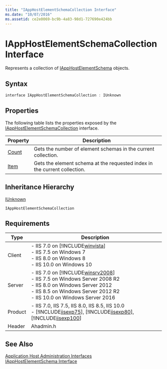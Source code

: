 ```yaml
---
title: "IAppHostElementSchemaCollection Interface"
ms.date: "10/07/2016"
ms.assetid: ce2e0069-bc9b-4a83-98d1-727690e424bb
---
```

# IAppHostElementSchemaCollection Interface
Represents a collection of [IAppHostElementSchema](../../web-development-reference/native-code-api-reference/iapphostelementschema-interface.md) objects.  
  
## Syntax  
  
```cpp  
interface IAppHostElementSchemaCollection : IUnknown  
```  
  
## Properties  
 The following table lists the properties exposed by the [IAppHostElementSchemaCollection](../../web-development-reference/native-code-api-reference/iapphostelementschemacollection-interface.md) interface.  
  
|Property|Description|  
|--------------|-----------------|  
|[Count](../../web-development-reference/native-code-api-reference/iapphostelementschemacollection-count-property.md)|Gets the number of element schemas in the current collection.|  
|[Item](../../web-development-reference/native-code-api-reference/iapphostelementschemacollection-item-property.md)|Gets the element schema at the requested index in the current collection.|  
  
## Inheritance Hierarchy  
 [IUnknown](https://go.microsoft.com/fwlink/?LinkId=55951)  
  
 `IAppHostElementSchemaCollection`  
  
## Requirements  
  
|Type|Description|  
|----------|-----------------|  
|Client|-   IIS 7.0 on [!INCLUDE[winvista](../../wmi-provider/includes/winvista-md.md)]<br />-   IIS 7.5 on Windows 7<br />-   IIS 8.0 on Windows 8<br />-   IIS 10.0 on Windows 10|  
|Server|-   IIS 7.0 on [!INCLUDE[winsrv2008](../../wmi-provider/includes/winsrv2008-md.md)]<br />-   IIS 7.5 on Windows Server 2008 R2<br />-   IIS 8.0 on Windows Server 2012<br />-   IIS 8.5 on Windows Server 2012 R2<br />-   IIS 10.0 on Windows Server 2016|  
|Product|-   IIS 7.0, IIS 7.5, IIS 8.0, IIS 8.5, IIS 10.0<br />-   [!INCLUDE[iisexp75](../../web-development-reference/native-code-api-reference/includes/iisexp75-md.md)], [!INCLUDE[iisexp80](../../web-development-reference/native-code-api-reference/includes/iisexp80-md.md)], [!INCLUDE[iisexp100](../../web-development-reference/native-code-api-reference/includes/iisexp100-md.md)]|  
|Header|Ahadmin.h|  
  
## See Also  
 [Application Host Administration Interfaces](../../web-development-reference/native-code-api-reference/application-host-administration-interfaces.md)   
 [IAppHostElementSchema Interface](../../web-development-reference/native-code-api-reference/iapphostelementschema-interface.md)